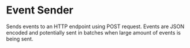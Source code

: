 # Event Sender

Sends events to an HTTP endpoint using POST request.
Events are JSON encoded and potentially sent in batches when large amount of events is being sent.
